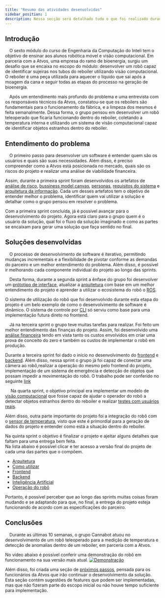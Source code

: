 ```yaml
---
title: "Resumo das atividades desenvolvidas"
sidebar_position: 1
description: Nessa secção será detalhado tudo o que foi realizado durante o projeto.
---
```


## Introdução

&emsp;O sexto módulo do curso de Engenharia da Computação do Inteli tem o objetivo de ensinar aos alunos robótica móvel e visão computacional. Em parceria com a Atvos, uma empresa do ramo de bioenergia, surgiu um desafio que se encaixa no escopo do módulo: desenvolver um robô capaz de identificar sujeiras nos tubos do reboiler utilizando visão computacional. O reboiler é uma peça utilizada para aquecer o líquido que sai após a moagem da cana e seguir todas as etapas do processo na geração de bioenergia.

&emsp;Após um entendimento mais profundo do problema e uma entrevista com os responsáveis técnicos da Atvos, constatou-se que os reboilers são fundamentais para o funcionamento da fábrica, e a limpeza dos mesmos é feita semanalmente. Dessa forma, o grupo pensou em desenvolver um robô teleoperado que ficaria funcionando dentro do reboiler, coletando a temperatura interna e utilizando um sistema de visão computacional capaz de identificar objetos estranhos dentro do reboiler.

## Entendimento do problema

&emsp;O primeiro passo para desenvolver um software é entender quem são os usuários e quais são suas necessidades. Além disso, é preciso compreender como a Atvos está posicionada no mercado, quais são os riscos do projeto e realizar uma análise de viabilidade financeira.

Assim, durante a primeira sprint foram desenvolvidos os artefatos de [análise de risco](https://inteli-college.github.io/2024-1B-T08-EC06-G01/sprints/Sprint%201/negocios/matriz), [bussiness model canvas](https://inteli-college.github.io/2024-1B-T08-EC06-G01/sprints/Sprint%201/negocios/bmc), [personas](https://inteli-college.github.io/2024-1B-T08-EC06-G01/sprints/Sprint%201/ux/personas), [requisitos do sistema](https://inteli-college.github.io/2024-1B-T08-EC06-G01/sprints/Sprint%201/arquitetura/requisitos) e [arquitetura da informação](https://inteli-college.github.io/2024-1B-T08-EC06-G01/sprints/Sprint%201/ux/arquitetura_info). 
Cada um desses artefatos tem o objetivo de entender melhor o problema, identificar quem vai utilizar a solução e detalhar como o grupo pensou em resolver o problema.

Com a primeira sprint concluída, já é possível avançar para o desenvolvimento do projeto. Agora está claro para o grupo quem é o usuário da solução, qual foi o fluxo da solução imaginado e como as partes se encaixam para gerar uma solução que faça sentido no final.


## Soluções desenvolvidas

&emsp;O processo de desenvolvimento de software é iterativo, permitindo mudanças incrementais e a flexibilidade de pivotar conforme as demandas do parceiro e um melhor entendimento do problema. Além disso, é possível ir melhorando cada componente individual do projeto ao longo das sprints.

&emsp;Desta forma, durante a segunda sprint a ênfase do grupo foi desenvolver um [prótotipo de interface](https://inteli-college.github.io/2024-1B-T08-EC06-G01/sprints/Sprint%202/ux/interface), atualizar a [arquitetura](https://inteli-college.github.io/2024-1B-T08-EC06-G01/sprints/Sprint%202/arquitetura/) com base em um melhor entendimento do projeto e aprender a utilizar o ecosistema do robô o [ROS](https://docs.ros.org/en/humble/index.html). 

O sistema de utilização do robô que foi desenvolvido durante esta etapa do projeto é um belo exemplo de como o desenvolvimento de software é dinâmico. O sistema de controle por [CLI](https://inteli-college.github.io/2024-1B-T08-EC06-G01/sprints/Sprint%202/sistema-de-emergencia/teleoperacao) só serviu como base para uma implementação futura direto no frontend. 

&emsp;Já na terceira sprint o grupo teve muitas tarefas para realizar. Foi feito um melhor entendimento das finanças do projeto. Assim, foi desenvolvido uma [análise financeira](https://inteli-college.github.io/2024-1B-T08-EC06-G01/category/an%C3%A1lise-financeira) tendo em vista tanto os custos envolvidos em criar uma prova de conceito do zero e também os custos de implementar o robô em produção. 

Durante a terceira sprint foi dado o início no desenvolvimento do [frontend](https://inteli-college.github.io/2024-1B-T08-EC06-G01/sprints/Sprint%203/Interface%20Usu%C3%A1rio/interface) e [backend](https://inteli-college.github.io/2024-1B-T08-EC06-G01/sprints/Sprint%203/Backend/). Além disso, nessa sprint o grupo já foi capaz de conectar uma câmera ao robô,realizar a operação do mesmo pelo frontend do projeto, implementação de um sistema de emergência e detecção de objetos que possam impedir a movimentação do robô. O trabalho pode ser conferido no seguinte [link](https://inteli-college.github.io/2024-1B-T08-EC06-G01/category/configura%C3%A7%C3%B5es-do-rob%C3%B4)

&emsp; Na quarta sprint, o objetivo principal era implementar um modelo de [visão computacional](https://inteli-college.github.io/2024-1B-T08-EC06-G01/sprints/Sprint%204/ia/modelo) que fosse capaz de ajudar o operador do robô a detectar objetos estranhos dentro do reboiler e realizar [testes com usuários reais](https://inteli-college.github.io/2024-1B-T08-EC06-G01/category/testes). 

Além disso, outra parte importante do projeto foi a integração do robô com o [sensor de temperatura](https://inteli-college.github.io/2024-1B-T08-EC06-G01/sprints/Sprint%204/Sensor/), visto que este é primordial para a geração de dados do projeto e entender como está a situação dentro do reboiler. 

Na quinta sprint o objetivo é finalizar o projeto e ajeitar alguns detalhes que faltam para uma entrega bem feita.  
Na lista abaixo é possível clicar e ter acesso a versão final do projeto de cada uma das partes que o compõem. 

- [Arquitetura](https://inteli-college.github.io/2024-1B-T08-EC06-G01/sprints/Sprint%205/projeto_final/arquitetura)
- [Como utilizar](https://inteli-college.github.io/2024-1B-T08-EC06-G01/sprints/Sprint%205/projeto_final/como_util)
- [Frontend](https://inteli-college.github.io/2024-1B-T08-EC06-G01/sprints/Sprint%205/projeto_final/frontend)
- [Backend](https://inteli-college.github.io/2024-1B-T08-EC06-G01/category/backend-2)
- [Inteligência Artificial](https://inteli-college.github.io/2024-1B-T08-EC06-G01/sprints/Sprint%205/projeto_final/ia)
- [Operação do robô](https://inteli-college.github.io/2024-1B-T08-EC06-G01/category/opera%C3%A7%C3%A3o-do-rob%C3%B4)



Portanto, é possível perceber que ao longo das sprints muitas coisas foram mudando e se adaptando para que, no final, a entrega do projeto esteja funcionando de acordo com as especificações do parceiro.

## Conclusões 

&emsp;Durante as últimas 10 semanas, o grupo Cannabot atuou no desenvolvimento de um robô teleoperado para a medição de temperatura e detecção de anomalias dentro de um reboiler, em parceria com a Atvos.

No vídeo abaixo é possível conferir uma demonstração do robô em funcionamento na sua versão mais atual. [![Demonstração](https://img.youtube.com/vi/muJQy38vtec/0.jpg)](https://www.youtube.com/watch?v=muJQy38vtec)


Além disso, foi criada uma seção de [próximos passos](https://inteli-college.github.io/2024-1B-T08-EC06-G01/sprints/Sprint%205/projeto_final/proximos), pensada para os funcionários da Atvos que irão continuar o desenvolvimento da solução. Esta seção contém sugestões de features que podem ser implementadas, mas que não fizeram parte do escopo inicial ou não houve tempo suficiente para implementação.


